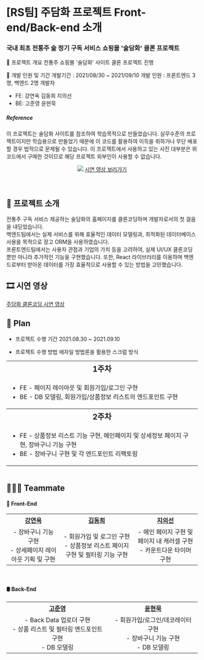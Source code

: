 # [RS팀] 주담화 프로젝트 Front-end/Back-end 소개

### 국내 최초 전통주 술 정기 구독 서비스 쇼핑몰 '술담화' 클론 프로젝트

📌 프로젝트 개요
전통주 쇼핑몰 '술담화' 사이트 클론 프로젝트 진행

📌 개발 인원 및 기간
개발기간 : 2021/08/30 ~ 2021/09/10
개발 인원 : 프론트엔드 3명, 백엔드 2명
개발자

- FE: 강연옥 김동희 지의선
- BE: 고준영 윤현묵

##### Reference

이 프로젝트는 술담화 사이트를 참조하여 학습목적으로 만들었습니다.
실무수준의 프로젝트이지만 학습용으로 만들었기 때문에 이 코드를 활용하여 이득을 취하거나 무단 배포할 경우 법적으로 문제될 수 있습니다.
이 프로젝트에서 사용하고 있는 사진 대부분은 위코드에서 구매한 것이므로 해당 프로젝트 외부인이 사용할 수 없습니다.



<div id=header align="center">
  <img src="https://jeju-monthang-jw.s3.ap-northeast-2.amazonaws.com/uploads/guesthouse_photos/Screen_Shot_2021-09-10_at_6.25.00_PM.png">
  <a href="https://youtu.be/tThYy28aRaU">시연 영상 보러가기</a>
</div>

<br>


<br>

## 📌 프로젝트 소개

전통주 구독 서비스 제공하는 술담화의 홈페이지를 클론코딩하며 개발자로서의 첫 걸음을 내딛었습니다.<br>
백엔드팀에서는 실제 서비스를 위해 효율적인 데이터 모델링과, 최적화된 데이터베이스 사용을 목적으로 장고 ORM을 사용하였습니다.<br>
프론트엔드팀에서는 사용자 관점과 기업의 가치 등을 고려하여, 실제 UI/UX 클론코딩 뿐만 아니라 추가적인 기능을 구현했습니다. 또한, React 라이브러리를 이용하며 백엔드로부터 받아온 데이터를 가장 효율적으로 사용할 수 있는 방법을 고민했습니다.<br>



## 🎞 시연 영상

<a href="https://youtu.be/tThYy28aRaU">주담화 클론코딩 시연 영상</a>


## 📅 Plan

* 프로젝트 수행 기간
  2021.08.30 ~ 2021.09.10

* 프로젝트 수행 방법
  애자일 방법론을 활용한 스크럼 방식 

<table style="text-align:center; margin:auto;">
  <tr>
    <th colspan="4" style="font-size:20px">1주차</th>
  </tr>
  <tr>
    <td colspan="4">
      <ul style="text-align:left">
        <li> FE - 페이지 레이아웃 및 회원가입/로그인 구현</li>
        <li> BE - DB 모델링, 회원가입/상품정보 리스트의 엔드포인트 구현</li>
      </ul>
    </td>
  </tr>
  <tr>
    <th colspan="4" style="font-size:20px">2주차</th>
  </tr>
  <tr>
    <td colspan="4">
      <ul style="text-align:left">
        <li> FE - 상품정보 리스트 기능 구현, 메인페이지 및 상세정보 페이지 구현, 장바구니 기능 구현</li>
        <li> BE - 장바구니 구현 및 각 엔드포인트 리팩토링</li>
      </ul>
    </td>
  </tr>
  </table>

<br>

## 👨‍👩‍👧 Teammate

<div id=teammate>
  <h4> 🎨 Front-End </h4>
  <table style="text-align:center;">
    <tr>
      <th><a href="https://github.com/janine-kang">강연옥</a></th>
      <th><a href="https://github.com/dev-bomdong">김동희</a></th>
      <th><a href="https://github.com/esphoenixc">지의선</a></th>
    </tr>
    <tr>
      <td>
        - 장바구니 기능 구현<br>
        - 상세페이지 레이아웃 기획 및 구현
      </td>
      <td>
        - 회원가입 및 로그인 구현<br>
        - 상품정보 리스트 페이지 구현 및 필터링 기능 구현
      </td>
      <td>
        - 메인 페이지 구현 및 페이지 내 캐러셀 구현<br>
        - 카운트다운 타이머 구현
      </td>
    </tr>
  </table>
  <br>
  <h4> 🛢 Back-End </h4>
  <table style="text-align:center;">
    <tr>
      <th><a href="https://github.com/jay95ko">고준영</a></th>
      <th><a href="https://github.com/fall031-muk">윤현묵</a></th>
    </tr>
    <tr>
      <td>
        - Back Data 업로더 구현<br>
        - 상품 리스트 및 필터링 엔드포인트 구현<br>
        - DB 모델링
      </td>
      <td>
        - 회원가입/로그인/데코레이터 구현<br>
        - 장바구니 기능 구현<br>
        - DB 모델링
      </td>
    </tr>       
  </table>
  <br>
  
</div>

<br>

